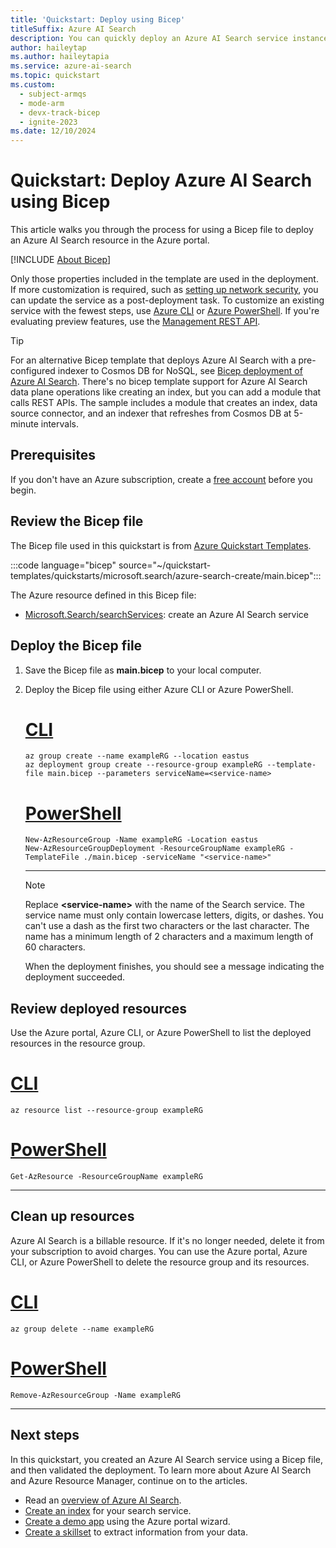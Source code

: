 ```yaml
---
title: 'Quickstart: Deploy using Bicep'
titleSuffix: Azure AI Search
description: You can quickly deploy an Azure AI Search service instance using Bicep.
author: haileytap
ms.author: haileytapia
ms.service: azure-ai-search
ms.topic: quickstart
ms.custom:
  - subject-armqs
  - mode-arm
  - devx-track-bicep
  - ignite-2023
ms.date: 12/10/2024
---
```


# Quickstart: Deploy Azure AI Search using Bicep

This article walks you through the process for using a Bicep file to deploy an Azure AI Search resource in the Azure portal.

[!INCLUDE [About Bicep](~/reusable-content/ce-skilling/azure/includes/resource-manager-quickstart-bicep-introduction.md)]

Only those properties included in the template are used in the deployment. If more customization is required, such as [setting up network security](search-security-overview.md#network-security), you can update the service as a post-deployment task. To customize an existing service with the fewest steps, use [Azure CLI](search-manage-azure-cli.md) or [Azure PowerShell](search-manage-powershell.md). If you're evaluating preview features, use the [Management REST API](search-manage-rest.md).

> [!TIP]
> For an alternative Bicep template that deploys Azure AI Search with a pre-configured indexer to Cosmos DB for NoSQL, see [Bicep deployment of Azure AI Search](https://github.com/Azure-Samples/azure-search-deployment-template). There's no bicep template support for Azure AI Search data plane operations like creating an index, but you can add a module that calls REST APIs. The sample includes a module that creates an index, data source connector, and an indexer that refreshes from Cosmos DB at 5-minute intervals.

## Prerequisites

If you don't have an Azure subscription, create a [free account](https://azure.microsoft.com/free/?WT.mc_id=A261C142F) before you begin.

## Review the Bicep file

The Bicep file used in this quickstart is from [Azure Quickstart Templates](https://azure.microsoft.com/resources/templates/azure-search-create/).

:::code language="bicep" source="~/quickstart-templates/quickstarts/microsoft.search/azure-search-create/main.bicep":::

The Azure resource defined in this Bicep file:

- [Microsoft.Search/searchServices](/azure/templates/Microsoft.Search/searchServices): create an Azure AI Search service

## Deploy the Bicep file

1. Save the Bicep file as **main.bicep** to your local computer.
1. Deploy the Bicep file using either Azure CLI or Azure PowerShell.

    # [CLI](#tab/CLI)

    ```azurecli
    az group create --name exampleRG --location eastus
    az deployment group create --resource-group exampleRG --template-file main.bicep --parameters serviceName=<service-name>
    ```

    # [PowerShell](#tab/PowerShell)

    ```azurepowershell
    New-AzResourceGroup -Name exampleRG -Location eastus
    New-AzResourceGroupDeployment -ResourceGroupName exampleRG -TemplateFile ./main.bicep -serviceName "<service-name>"
    ```

    ---

    > [!NOTE]
    > Replace **\<service-name\>** with the name of the Search service. The service name must only contain lowercase letters, digits, or dashes. You can't use a dash as the first two characters or the last character. The name has a minimum length of 2 characters and a maximum length of 60 characters.

    When the deployment finishes, you should see a message indicating the deployment succeeded.

## Review deployed resources

Use the Azure portal, Azure CLI, or Azure PowerShell to list the deployed resources in the resource group.

# [CLI](#tab/CLI)

```azurecli-interactive
az resource list --resource-group exampleRG
```

# [PowerShell](#tab/PowerShell)

```azurepowershell-interactive
Get-AzResource -ResourceGroupName exampleRG
```

---

## Clean up resources

Azure AI Search is a billable resource. If it's no longer needed, delete it from your subscription to avoid charges. You can use the Azure portal, Azure CLI, or Azure PowerShell to delete the resource group and its resources.

# [CLI](#tab/CLI)

```azurecli-interactive
az group delete --name exampleRG
```

# [PowerShell](#tab/PowerShell)

```azurepowershell-interactive
Remove-AzResourceGroup -Name exampleRG
```

---

## Next steps

In this quickstart, you created an Azure AI Search service using a Bicep file, and then validated the deployment. To learn more about Azure AI Search and Azure Resource Manager, continue on to the articles.

- Read an [overview of Azure AI Search](search-what-is-azure-search.md).
- [Create an index](search-get-started-portal.md) for your search service.
- [Create a demo app](search-create-app-portal.md) using the Azure portal wizard.
- [Create a skillset](search-get-started-skillset.md) to extract information from your data.
